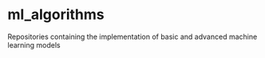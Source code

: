 # ml_algorithms
Repositories containing the implementation of basic and advanced machine learning models

